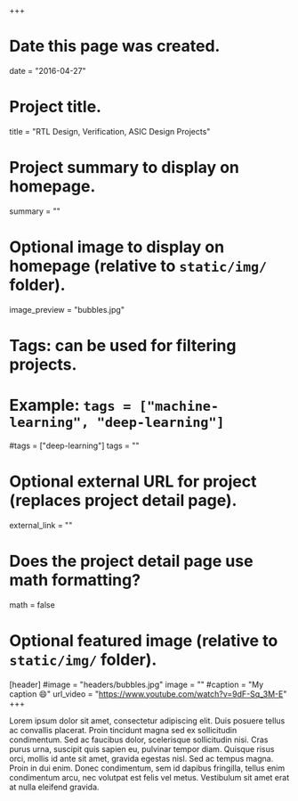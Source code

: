 +++
# Date this page was created.
date = "2016-04-27"

# Project title.
title = "RTL Design, Verification, ASIC Design Projects"

# Project summary to display on homepage.
summary = ""

# Optional image to display on homepage (relative to `static/img/` folder).
image_preview = "bubbles.jpg"

# Tags: can be used for filtering projects.
# Example: `tags = ["machine-learning", "deep-learning"]`
#tags = ["deep-learning"]
tags = ""
# Optional external URL for project (replaces project detail page).
external_link = ""

# Does the project detail page use math formatting?
math = false

# Optional featured image (relative to `static/img/` folder).
[header]
#image = "headers/bubbles.jpg"
image = ""
#caption = "My caption :smile:"
url_video = "https://www.youtube.com/watch?v=9dF-Sq_3M-E"
+++

Lorem ipsum dolor sit amet, consectetur adipiscing elit. Duis posuere tellus ac convallis placerat. Proin tincidunt magna sed ex sollicitudin condimentum. Sed ac faucibus dolor, scelerisque sollicitudin nisi. Cras purus urna, suscipit quis sapien eu, pulvinar tempor diam. Quisque risus orci, mollis id ante sit amet, gravida egestas nisl. Sed ac tempus magna. Proin in dui enim. Donec condimentum, sem id dapibus fringilla, tellus enim condimentum arcu, nec volutpat est felis vel metus. Vestibulum sit amet erat at nulla eleifend gravida.

